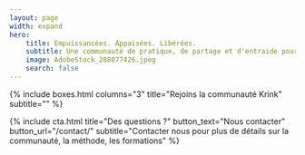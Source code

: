 ```yaml
---
layout: page
width: expand
hero:
    title: Empuissancées. Appaisées. Libérées.
    subtitle: Une communauté de pratique, de partage et d'entraide pour l'apaisement de ses souffrances individuelles
    image: AdobeStock_288077426.jpeg
    search: false
---
```


{% include boxes.html columns="3" title="Rejoins la communauté Krink" subtitle="" %}

<!---
{% include featured.html tag="featured" title="Popular Articles" subtitle="Selected featured articles to get you started fast in Jekyll" %}

{% include videos.html columns="2" title="Video Tutorials" subtitle="Watch screencasts to get you started fast with Jekyll" %}

{% include faqs.html multiple="true" title="Frequently asked questions" category="presale" subtitle="Find quicke answers to frequent pre-sale questions asked by customers" %}
{% include team.html authors="evan, john, sara, alex, tom, daniel" title="We are here to help" subtitle="Our team is just an email away ready to answer your questions" %}
-->
{% include cta.html title="Des questions ?" button_text="Nous contacter" button_url="/contact/" subtitle="Contacter nous pour plus de détails sur la communauté, la méthode, les formations" %}

